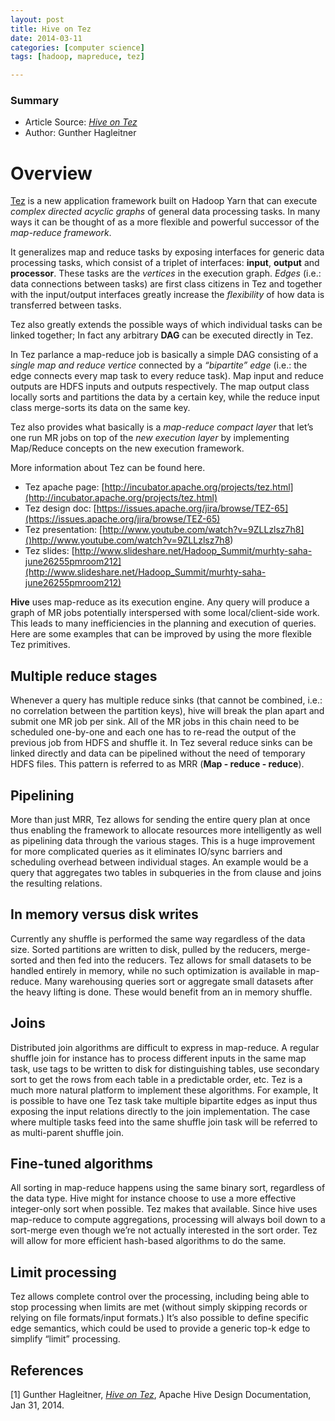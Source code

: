 ```yaml
---
layout: post
title: Hive on Tez
date: 2014-03-11 
categories: [computer science]
tags: [hadoop, mapreduce, tez]

---
```


### Summary

* Article Source: [*Hive on Tez*](https://cwiki.apache.org/confluence/display/Hive/Hive+on+Tez#HiveonTez-Multiplereducestages)  
* Author: Gunther Hagleitner



# Overview


[Tez](http://incubator.apache.org/projects/tez.html) is a new application framework built on Hadoop Yarn that can execute *complex directed acyclic graphs* of general data processing tasks. In many ways it can be thought of as a more flexible and powerful successor of the *map-reduce framework*.

It generalizes map and reduce tasks by exposing interfaces for generic data processing tasks, which consist of a triplet of interfaces: **input**, **output** and **processor**. These tasks are the *vertices* in the execution graph. *Edges* (i.e.: data connections between tasks) are first class citizens in Tez and together with the input/output interfaces greatly increase the *flexibility* of how data is transferred between tasks.

Tez also greatly extends the possible ways of which individual tasks can be linked together; In fact any arbitrary **DAG** can be executed directly in Tez.

In Tez parlance a map-reduce job is basically a simple DAG consisting of a *single map and reduce vertice* connected by a *“bipartite” edge* (i.e.: the edge connects every map task to every reduce task). Map input and reduce outputs are HDFS inputs and outputs respectively. The map output class locally sorts and partitions the data by a certain key, while the reduce input class merge-sorts its data on the same key.

Tez also provides what basically is a *map-reduce compact layer* that let’s one run MR jobs on top of the *new execution layer* by implementing Map/Reduce concepts on the new execution framework.

More information about Tez can be found here. 

* Tez apache page: [http://incubator.apache.org/projects/tez.html](http://incubator.apache.org/projects/tez.html)
* Tez design doc: [https://issues.apache.org/jira/browse/TEZ-65](https://issues.apache.org/jira/browse/TEZ-65)
* Tez presentation: [http://www.youtube.com/watch?v=9ZLLzlsz7h8]()http://www.youtube.com/watch?v=9ZLLzlsz7h8)
* Tez slides: [http://www.slideshare.net/Hadoop_Summit/murhty-saha-june26255pmroom212](http://www.slideshare.net/Hadoop_Summit/murhty-saha-june26255pmroom212)

**Hive** uses map-reduce as its execution engine. Any query will produce a graph of MR jobs potentially interspersed with some local/client-side work. This leads to many inefficiencies in the planning and execution of queries. Here are some examples that can be improved by using the more flexible Tez primitives.

Multiple reduce stages
---

Whenever a query has multiple reduce sinks (that cannot be combined, i.e.: no correlation between the partition keys), hive will break the plan apart and submit one MR job per sink. All of the MR jobs in this chain need to be scheduled one-by-one and each one has to re-read the output of the previous job from HDFS and shuffle it. In Tez several reduce sinks can be linked directly and data can be pipelined without the need of temporary HDFS files. This pattern is referred to as MRR (**Map - reduce - reduce**).

Pipelining
---

More than just MRR, Tez allows for sending the entire query plan at once thus enabling the framework to allocate resources more intelligently as well as pipelining data through the various stages. This is a huge improvement for more complicated queries as it eliminates IO/sync barriers and scheduling overhead between individual stages. An example would be a query that aggregates two tables in subqueries in the from clause and joins the resulting relations.

In memory versus disk writes
---

Currently any shuffle is performed the same way regardless of the data size. Sorted partitions are written to disk, pulled by the reducers, merge-sorted and then fed into the reducers. Tez allows for small datasets to be handled entirely in memory, while no such optimization is available in map-reduce. Many warehousing queries sort or aggregate small datasets after the heavy lifting is done. These would benefit from an in memory shuffle.

Joins
---

Distributed join algorithms are difficult to express in map-reduce. A regular shuffle join for instance has to process different inputs in the same map task, use tags to be written to disk for distinguishing tables, use secondary sort to get the rows from each table in a predictable order, etc. Tez is a much more natural platform to implement these algorithms.
For example, It is possible to have one Tez task take multiple bipartite edges as input thus exposing the input relations directly to the join implementation. The case where multiple tasks feed into the same shuffle join task will be referred to as multi-parent shuffle join.

Fine-tuned algorithms
---

All sorting in map-reduce happens using the same binary sort, regardless of the data type. Hive might for instance choose to use a more effective integer-only sort when possible. Tez makes that available.
Since hive uses map-reduce to compute aggregations, processing will always boil down to a sort-merge even though we’re not actually interested in the sort order. Tez will allow for more efficient hash-based algorithms to do the same.

Limit processing
---

Tez allows complete control over the processing, including being able to stop processing when limits are met (without simply skipping records or relying on file formats/input formats.) It’s also possible to define specific edge semantics, which could be used to provide a generic top-k edge to simplify “limit” processing.


References
---
[1] Gunther Hagleitner, [*Hive on Tez*](https://cwiki.apache.org/confluence/display/Hive/Hive+on+Tez#HiveonTez-Multiplereducestages), Apache Hive Design Documentation, Jan 31, 2014.